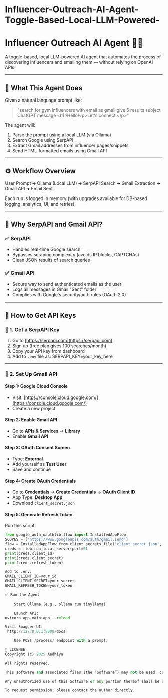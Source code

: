 # Influencer-Outreach-AI-Agent-Toggle-Based-Local-LLM-Powered-

# Influencer Outreach AI Agent 🤖📧

A toggle-based, local LLM-powered AI agent that automates the process of discovering influencers and emailing them — without relying on OpenAI APIs.

---

## 🚀 What This Agent Does

Given a natural language prompt like:

> "search for gym influencers with email as gmail give 5 results subject ChatGPT message \<h1>Hello!</h1>\<p>Let's connect.\</p>"

The agent will:
1. Parse the prompt using a local LLM (via Ollama)
2. Search Google using SerpAPI
3. Extract Gmail addresses from influencer pages/snippets
4. Send HTML-formatted emails using Gmail API

---

## ⚙️ Workflow Overview
User Prompt ➜ Ollama (Local LLM) ➜ SerpAPI Search ➜ Gmail Extraction ➜ Gmail API ➜ Email Sent


Each run is logged in memory (with upgrades available for DB-based logging, analytics, UI, and retries).

---

## 🧠 Why SerpAPI and Gmail API?

### ✅ SerpAPI
- Handles real-time Google search
- Bypasses scraping complexity (avoids IP blocks, CAPTCHAs)
- Clean JSON results of search queries

### ✅ Gmail API
- Secure way to send authenticated emails as the user
- Logs all messages in Gmail "Sent" folder
- Complies with Google's security/auth rules (OAuth 2.0)

---

## 🔑 How to Get API Keys

### 🔹 1. Get a SerpAPI Key

1. Go to [https://serpapi.com](https://serpapi.com)
2. Sign up (free plan gives 100 searches/month)
3. Copy your API key from dashboard
4. Add to `.env` file as:
SERPAPI_KEY=your_key_here


---

### 🔹 2. Set Up Gmail API

#### Step 1: Google Cloud Console

- Visit: [https://console.cloud.google.com/](https://console.cloud.google.com/)
- Create a new project

#### Step 2: Enable Gmail API

- Go to **APIs & Services** → **Library**
- Enable **Gmail API**

#### Step 3: OAuth Consent Screen

- Type: **External**
- Add yourself as **Test User**
- Save and continue

#### Step 4: Create OAuth Credentials

- Go to **Credentials** → **Create Credentials** → **OAuth Client ID**
- App Type: **Desktop App**
- Download `client_secret.json`

#### Step 5: Generate Refresh Token

Run this script:

```python
from google_auth_oauthlib.flow import InstalledAppFlow
SCOPES = ['https://www.googleapis.com/auth/gmail.send']
flow = InstalledAppFlow.from_client_secrets_file('client_secret.json', SCOPES)
creds = flow.run_local_server(port=0)
print(creds.client_id)
print(creds.client_secret)
print(creds.refresh_token)

Add to .env:
GMAIL_CLIENT_ID=your_id
GMAIL_CLIENT_SECRET=your_secret
GMAIL_REFRESH_TOKEN=your_token

✅ Run the Agent

    Start Ollama (e.g., ollama run tinyllama)

    Launch API:
uvicorn app.main:app --reload

Visit Swagger UI:
 http://127.0.0.1:8000/docs

    Use POST /process/ endpoint with a prompt.

📄 LICENSE
Copyright (c) 2025 Aadhiya

All rights reserved.

This software and associated files (the “Software”) may not be used, copied, modified, merged, published, distributed, sublicensed, or sold in any form or for any purpose without the express written permission of the author.

Any unauthorized use of this Software or any portion thereof shall be considered a violation of applicable intellectual property laws.

To request permission, please contact the author directly.



